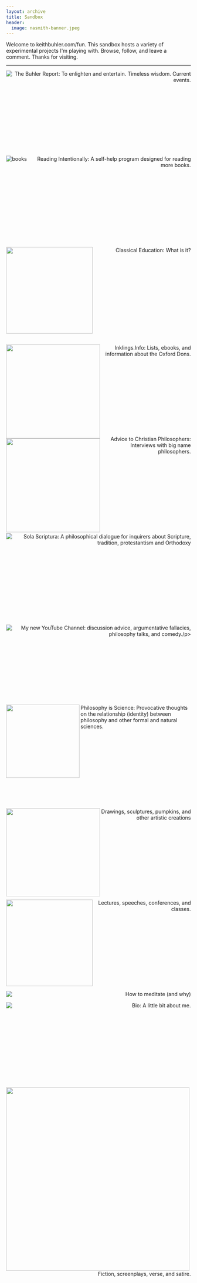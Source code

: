 ```yaml
---
layout: archive
title: Sandbox
header:
  image: nasmith-banner.jpeg
---
```



Welcome to keithbuhler.com/fun. This sandbox hosts a variety of experimental projects I'm playing with. Browse, follow, and leave a comment. Thanks for visiting.

-----

<p><a id="Buhler Report" target="_blank" href="http://www.keithbuhler.com/blog"> <img src="/favicon.ico" align="left"> </a></p><p align="right"> The Buhler Report: To enlighten and entertain. Timeless wisdom. Current events.</p>

<br>
<br>
<br>
<br>
<br>
<br>
<br>
<br>
<br>
<br>



<p><a id="IRP" target="_blank" href="http://bit.ly/36BooksPerYear"> <img src="/images/fun-books2.jpg" alt="books" align="left"> </a>  </p><p align="right">Reading Intentionally: A self-help program designed for reading more books. </p>


<br>
<br>
<br>
<br>
<br>
<br>
<br>
<br>
<br>
<br>
<br>





<p><a id="Classical Ed" target="_blank" href="http://www.keithbuhler.com/fun-portal/classical-education"> <img src="/images/spiral-small.jpg" align="left" width="236" height="236"> </a></p><p align="right"> Classical Education: What is it? </p>


<br>
<br>
<br>
<br>
<br>
<br>
<br>
<br>
<br>
<br>
<br>
<br>
<br>



<p><a id="Inklings"  target="_blank" href="http://www.inklings.info"> <img src="/images/fun-lewis.jpg" align="left" width="256"> </a> </p><p align="right">Inklings.Info: Lists, ebooks, and information about the Oxford Dons. </p>


<br>
<br>
<br>
<br>
<br>
<br>
<br>
<br>
<br>
<br>
<br>


<p><a id="Advice" target="_blank" href="http://bit.ly/22o8m7j"> <img src="/images/alvin-plantinga.jpg" width="256" height="256" align="left"></a></p><p align="right">  Advice to Christian Philosophers: Interviews with big name philosophers.</p>


<br>
<br>
<br>
<br>
<br>
<br>
<br>
<br>
<br>
<br>
<br>



<p><a id="Sola Scriptura" target="_blank" href="http://bitly.com/ScriptureOrTradition"> <img src="/images/fun-sola.jpg" align="left"></a> </p><p align="right">Sola Scriptura: A philosophical dialogue for inquirers about Scripture, tradition, protestantism and Orthodoxy</p>


<br>
<br>
<br>
<br>
<br>
<br>
<br>
<br>
<br>
<br>
<br>


<p><a id="discussion" target="_blank" href="https://www.youtube.com/watch?v=yU9_t1sS6ws"> <img src="/images/fun-discussion.jpg" align="left">  </a></p><p align="right"> My new YouTube Channel: discussion advice, argumentative fallacies, philosophy talks, and comedy./p>


<br>
<br>
<br>
<br>
<br>
<br>
<br>
<br>
<br>
<br>
<br>

<p><a id="science" target="_blank" href="http://www.philosophyisscience.com"> <img src="/images/newton.jpg" width="200" height="200" align="left">  </a></p><p> Philosophy is Science: Provocative thoughts on the relationship (identity) between philosophy and other formal and natural sciences.  </p>


<br>
<br>
<br>
<br>
<br>
<br>
<br>
<br>
<br>
<br>
<br>


<p><a id="art" target="_blank" href="http://www.keithbuhler.com/art"> <img src="http://keithbuhler.com/images/fun-wither-small.jpg" width="256" height="240" align="left">  </a></p><p align="right"> Drawings, sculptures,  pumpkins, and other artistic creations  </p>


<br>
<br>
<br>
<br>
<br>
<br>
<br>
<br>
<br>
<br>
<br>


<p><a id="Lectures" target="_blank" href="http://www.keithbuhler.com/fun-portal/speaking"> <img src="/images/keithbuhler-teaching.jpg" align="left" width="236" height="236"> </a></p><p align="right"> Lectures, speeches, conferences, and classes.</p>

<br>
<br>
<br>
<br>
<br>
<br>
<br>
<br>
<br>
<br>
<br>


<p><a id="Meditation" target="_blank" href="http://www.keithbuhler.com/fun-portal/meditation"> <img src="/images/meditation.jpg" align="left"> </a></p><p align="right"> How to meditate (and why) 
</p>



<p><a id="Bio" target="_blank" href="http://www.keithbuhler.com/bio"> <img src="/images/keithbuhler-bw-small.jpg" align="left"> </a></p><p align="right"> Bio: A little bit about me.</p>

<br>
<br>
<br>
<br>
<br>
<br>
<br>
<br>
<br>
<br>
<br>

<p><a id="Writings" target="_blank" href="http://www.keithbuhler.com/writings"> <img src="/images/writing-notebook.jpg" align="left" width="500" height="500"> </a></p><p align="right"> Fiction, screenplays, verse, and satire. 
</p>

<br>
<br>
<br>
<br>
<br>
<br>
<br>
<br>
<br>
<br>
<br>
